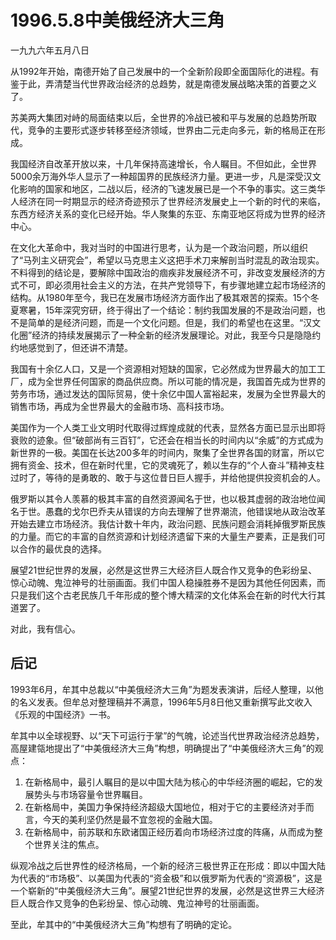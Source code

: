 # 1996.5.8中美俄经济大三角

一九九六年五月八日  
  
 从1992年开始，南德开始了自己发展中的一个全新阶段即全面国际化的进程。有鉴于此，弄清楚当代世界政治经济的总趋势，就是南德发展战略决策的首要之义了。  
  
 苏美两大集团对峙的局面结束以后，全世界的冷战已被和平与发展的总趋势所取代，竞争的主要形式逐步转移至经济领域，世界由二元走向多元，新的格局正在形成。  
  
 我国经济自改革开放以来，十几年保持高速增长，令人瞩目。不但如此，全世界5000余万海外华人显示了一种超国界的民族经济力量。更进一步，凡是深受汉文化影响的国家和地区，二战以后，经济的飞速发展已是一个不争的事实。这三类华人经济在同一时期显示的经济奇迹预示了世界经济发展史上一个新的时代的来临，东西方经济关系的变化已经开始。华人聚集的东亚、东南亚地区将成为世界的经济中心。  
  
 在文化大革命中，我对当时的中国进行思考，认为是一个政治问题，所以组织了“马列主义研究会”，希望以马克思主义这把手术刀来解剖当时混乱的政治现实。不料得到的结论是，要解除中国政治的痼疾非发展经济不可，非改变发展经济的方式不可，即必须用社会主义的方法，在共产党领导下，有步骤地建立起市场经济的结构。从1980年至今，我已在发展市场经济方面作出了极其艰苦的探索。15个冬夏寒暑，15年深究穷研，终于得出了一个结论：制约我国发展的不是政治问题，也不是简单的是经济问题，而是一个文化问题。但是，我们的希望也在这里。“汉文化圈”经济的持续发展揭示了一种全新的经济发展理论。对此，我至今只是隐隐约约地感觉到了，但还讲不清楚。  
  
 我国有十余亿人口，又是一个资源相对短缺的国家，它必然成为世界最大的加工工厂，成为全世界任何国家的商品供应商。所以可能的情况是，我国首先成为世界的劳务市场，通过发达的国际贸易，使十余亿中国人富裕起来，发展为全世界最大的销售市场，再成为全世界最大的金融市场、高科技市场。  
  
 美国作为一个人类工业文明时代取得过辉煌成就的代表，显然各方面已显示出即将衰败的迹象。但“破部尚有三百钉”，它还会在相当长的时间内以“余威”的方式成为新世界的一极。美国在长达200多年的时间内，聚集了全世界各国的财富，所以它拥有资金、技术，但在新时代里，它的灵魂死了，赖以生存的“个人奋斗”精神支柱过时了，等待的是勇敢的、敢于与这位昔日巨人握手，并给他提供投资机会的人。  
  
 俄罗斯以其令人羡慕的极其丰富的自然资源闻名于世，也以极其虚弱的政治地位闻名于世。愚蠢的戈尔巴乔夫从错误的方向去理解了世界潮流，他错误地从政治改革开始去建立市场经济。我估计数十年内，政治问题、民族问题会消耗掉俄罗斯民族的力量。而它的丰富的自然资源和计划经济遗留下来的大量生产要素，正是我们可以合作的最优良的选择。  
  
 展望21世纪世界的发展，必然是这世界三大经济巨人既合作又竞争的色彩纷呈、惊心动魄、鬼泣神号的壮丽画面。我们中国人稳操胜券不是因为其他任何因素，而只是我们这个古老民族几千年形成的整个博大精深的文化体系会在新的时代大行其道罢了。  
  
 对此，我有信心。

## **后记**

1993年6月，牟其中总裁以“中美俄经济大三角”为题发表演讲，后经人整理，以他的名义发表。但牟总对整理稿并不满意，1996年5月8日他又重新撰写此文收入《乐观的中国经济》一书。  
  
 牟其中以全球视野、以“天下可运行于掌”的气魄，论述当代世界政治经济总趋势，高屋建瓴地提出了“中美俄经济大三角”构想，明确提出了“中美俄经济大三角”的观点：  


1. 在新格局中，最引人瞩目的是以中国大陆为核心的中华经济圈的崛起，它的发展势头与市场容量令世界瞩目。
2. 在新格局中，美国力争保持经济超级大国地位，相对于它的主要经济对手而言，今天的美利坚仍然是最不宜忽视的金融大国。
3. 在新格局中，前苏联和东欧诸国正经历着向市场经济过度的阵痛，从而成为整个世界关注的焦点。

 纵观冷战之后世界性的经济格局，一个新的经济三极世界正在形成：即以中国大陆为代表的“市场极”、以美国为代表的“资金极”和以俄罗斯为代表的“资源极”，这是一个崭新的“中美俄经济大三角”。展望21世纪世界的发展，必然是这世界三大经济巨人既合作又竞争的色彩纷呈、惊心动魄、鬼泣神号的壮丽画面。  
  
 至此，牟其中的“中美俄经济大三角”构想有了明确的定论。  


